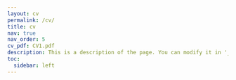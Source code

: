 ```yaml
---
layout: cv
permalink: /cv/
title: cv
nav: true
nav_order: 5
cv_pdf: CV1.pdf
description: This is a description of the page. You can modify it in '_pages/cv.md'. You can also change or remove the top pdf download button.
toc:
  sidebar: left
---
```

